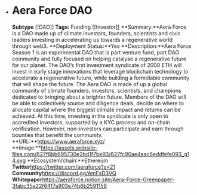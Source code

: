 - # Aera Force DAO
  **Subtype** [[DAO]] 
  **Tags:** Funding [[Investor]] 
  **Summary:**Aera Force is a DAO made up of climate investors, founders, scientists and civic leaders investing in accelerating us towards a regenerative world through web3.
  **Deployment Status:**Yes
  **Description:**Aera Force Season 1 is an experimental DAO that is part venture fund, part DAO community and fully focused on helping catalyse a regenerative future for our planet.  The DAO’s first investment syndicate of 2000 ETH will invest in early stage innovations that leverage blockchain technology to accelerate a regenerative future, while building a formidable community that will shape the future. The Aera DAO is made of up a global community of climate founders, investors, scientists, and champions dedicated to bringing about a brighter future. Members of the DAO will be able to collectively source and diligence deals, decide on where to allocate capital where the biggest climate impact and returns can be achieved. At this time, investing in the syndicate is only open to accredited investors, supported by a KYC process and on-chain verification. However, non-investors can participate and earn through bounties that benefit the community.
  **URL:**https://www.aeraforce.xyz/
  **Image:**https://assets.website-files.com/627f6bb695730e2bd1f7be93/627fc90ae4aac6eddfefe093_g14.svg
  **Ecosystem/chain:**Ethereum
  **Twitter**https://twitter.com/aeraforce?s=21 
  **Community**https://discord.gg/AmFsD3VQ
  **Whitepaper**https://aeraforce.notion.site/Aera-Force-Greenpaper-3fabc35a22f6417a903e74b6b2591159